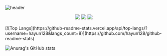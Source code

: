 
![header](https://capsule-render.vercel.app/api?type=slice&color=auto&height=250&section=puter&text=capsule%20render&fontSize=80)


  <div align=center><img src="https://img.shields.io/badge/C-A8B9CC?style=flat&logo=C&logoColor=white"/> <img src="https://img.shields.io/badge/Python-3776AB?style=flat&logo=Python&logoColor=white"/> <img src="https://img.shields.io/badge/Java-007396?style=flat&logo=Java&logoColor=white" /></div>



<br>
[![Top Langs](https://github-readme-stats.vercel.app/api/top-langs/?username=hayun128&langs_count=8)](https://github.com/hayun128/github-readme-stats)<br>


 ![Anurag's GitHub stats](https://github-readme-stats.vercel.app/api?username=hayun128&show_icons=true&theme=radical)

</div>
